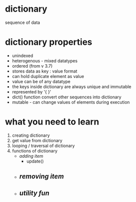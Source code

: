 # dictionary
sequence of data
# dictionary properties
- unindexed
- heterogenous - mixed datatypes
- ordered (from v 3.7)
- stores data as key : value format
- can hold duplicate element as value
- value can be of any datatype
- the keys inside dictionary are always unique and immutable
- represented by '{ }'
- dict() function convert other sequences into dictionary
- mutable - can change values of elements during execution

# what you need to learn
1. creating dictionary
2. get value from dictionary
3. looping / traversal of dictionary
4. functions of dictionary
    - *adding item*
        - update()
    - *removing item*
        -
    - *utility fun*
        -
